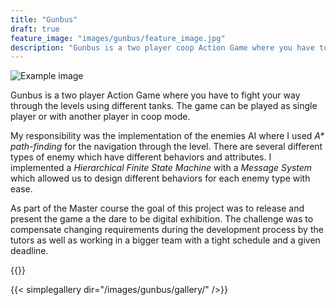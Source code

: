 ```yaml
---
title: "Gunbus"
draft: true
feature_image: "images/gunbus/feature_image.jpg"
description: "Gunbus is a two player coop Action Game where you have to fight your way through the level using different tanks. The game was developed with the Unity3D game engine."
---
```

![Example image](/images/gunbus/testComment.png   )

Gunbus is a two player Action Game where you have to fight your way through the levels using different tanks. The game can be played as single player or with another player in coop mode. 

My responsibility was the implementation of the enemies AI where I used _A* path-finding_ for the navigation through the level. There are several different types of enemy which have different behaviors and attributes.
I implemented a _Hierarchical Finite State Machine_ with a _Message System_ which allowed us to design different behaviors for each enemy type with ease.

As part of the Master course the goal of this project was to release and present the game a the dare to be digital exhibition.
The challenge was to compensate changing requirements during the development process by the tutors as well as working in a bigger team with a tight schedule and a given deadline.

{{<youtube ddsLX4cJ_Ek>}}


{{< simplegallery dir="/images/gunbus/gallery/" />}}